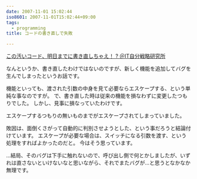 ```yaml
---
date: 2007-11-01 15:02:44
iso8601: 2007-11-01T15:02:44+09:00
tags:
  - programming
title: コードの書き直しで失敗

---
```


<a href="http://jibun.atmarkit.co.jp/ljibun01/rensai/sinji06/sinji01.html">この汚いコード、明日までに書き直しちゃえ！ ? ＠IT自分戦略研究所</a>

なんというか、書き直したわけではないのですが、新しく機能を追加してバグを生んでしまったというお話です。

機能といっても、渡された引数の中身を見て必要ならエスケープする、という単純な事なのですが。
で、書き直した時は従来の機能を損なわずに変更したつもりでした。
しかし、見事に損なっていたわけです。

エスケープするつもりの無いものまでがエスケープされてしまっていました。

敗因は、面倒くさがって自動的に判別させようとした、という事だろうと結論付けています。
エスケープが必要な場合は、スイッチになる引数を渡す、という処理をすればよかったのだと。
今はそう思っています。

…結局、そのバグは下手に触れないので、呼び出し側で何とかしましたが、いずれは直さないといけないなと思いながら、それでまたバグが…と思うとなかなか無理です。
